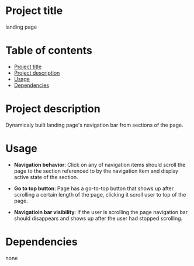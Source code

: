 # Project title

landing page

# Table of contents

- [Project title](#project-title)
- [Project description](#project-description)
- [Usage](#usage)
- [Dependencies](#dependencies)

# Project description

Dynamicaly built landing page's navigation bar from sections of the page.

# Usage

- **Navigation behavior**: Click on any of navigation items should scroll
  the page to the section referenced to by the navigation item and display
  active state of the section.

- **Go to top button**: Page has a go-to-top button that shows up after
  scrolling a certain length of the page, clicking it scroll user to top of the page.

- **Navigatioin bar visibility**: If the user is scrolling the page navigation bar should
  disappears and shows up after the user had stopped scrolling.

# Dependencies

none
